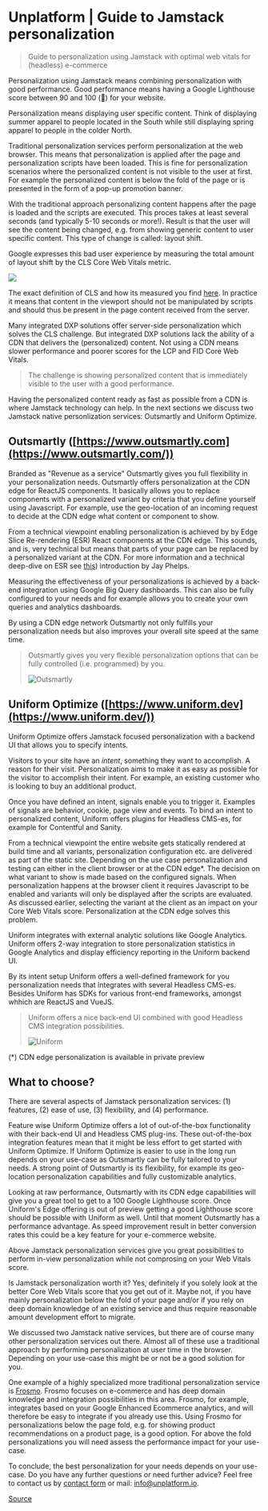 # Unplatform | Guide to Jamstack personalization

> Guide to personalization using Jamstack with optimal web vitals for (headless) e-commerce

Personalization using Jamstack means combining personalization with good performance. Good performance means having a Google Lighthouse score between 90 and 100 (🚀) for your website.

Personalization means displaying user specific content. Think of displaying summer apparel to people located in the South while still displaying spring apparel to people in the colder North.

Traditional personalization services perform personalization at the web browser. This means that personalization is applied after the page and personalization scripts have been loaded. This is fine for personalization scenarios where the personalized content is not visible to the user at first. For example the personalized content is below the fold of the page or is presented in the form of a pop-up promotion banner.

With the traditional approach personalizing content happens after the page is loaded and the scripts are executed. This proces takes at least several seconds (and typically 5-10 seconds or more!). Result is that the user will see the content being changed, e.g. from showing generic content to user specific content. This type of change is called: layout shift.

Google expresses this bad user experience by measuring the total amount of layout shift by the CLS Core Web Vitals metric.

![](chrome-extension://cjedbglnccaioiolemnfhjncicchinao/_next/image?url=%2Farticles%2Fjamstack-personalization%2Fweb-vitals.png&w=3840&q=75)

The exact definition of CLS and how its measured you find [here](https://web.dev/cls/). In practice it means that content in the viewport should not be manipulated by scripts and should thus be present in the page content received from the server.

Many integrated DXP solutions offer server-side personalization which solves the CLS challenge. But integrated DXP solutions lack the ability of a CDN that delivers the (personalized) content. Not using a CDN means slower performance and poorer scores for the LCP and FID Core Web Vitals.

> The challenge is showing personalized content that is immediately visible to the user with a good performance.

Having the personalized content ready as fast as possible from a CDN is where Jamstack technology can help. In the next sections we discuss two Jamstack native personlization services: Outsmartly and Uniform Optimize.

Outsmartly ([https://www.outsmartly.com](https://www.outsmartly.com/))
----------------------------------------------------------------------

Branded as "Revenue as a service" Outsmartly gives you full flexibility in your personalization needs. Outsmartly offers personalization at the CDN edge for ReactJS components. It basically allows you to replace components with a personalized variant by criteria that you define yourself using Javascript. For example, use the geo-location of an incoming request to decide at the CDN edge what content or component to show.

From a technical viewpoint enabling personalization is achieved by by Edge Slice Re-rendering (ESR) React components at the CDN edge. This sounds, and is, very technical but means that parts of your page can be replaced by a personalized variant at the CDN. For more information and a technical deep-dive on ESR see [this](https://www.youtube.com/watch?v=ylRpAG4OzxY)) introduction by Jay Phelps.

Measuring the effectiveness of your personalizations is achieved by a back-end integration using Google Big Query dashboards. This can also be fully configured to your needs and for example allows you to create your own queries and analytics dashboards.

By using a CDN edge network Outsmartly not only fulfills your personalization needs but also improves your overall site speed at the same time.

> Outsmartly gives you very flexible personalization options that can be fully controlled (i.e. programmed) by you.
> 
> ![Outsmartly](chrome-extension://cjedbglnccaioiolemnfhjncicchinao/_next/image?url=%2Farticles%2Fjamstack-personalization%2Foutsmartly-logo.svg&w=640&q=75 "Outsmartly")

Uniform Optimize ([https://www.uniform.dev](https://www.uniform.dev/))
----------------------------------------------------------------------

Uniform Optimize offers Jamstack focused personalization with a backend UI that allows you to specify intents.

Visitors to your site have an _intent_, something they want to accomplish. A reason for their visit. Personalization aims to make it as easy as possible for the visitor to accomplish their intent. For example, an existing customer who is looking to buy an additional product.

Once you have defined an intent, signals enable you to trigger it. Examples of signals are behavior, cookie, page view and events. To bind an intent to personalized content, Uniform offers plugins for Headless CMS-es, for example for Contentful and Sanity.

From a technical viewpoint the entire website gets statically rendered at build time and all variants, personalization configuration etc. are delivered as part of the static site. Depending on the use case personalization and testing can either in the client browser or at the CDN edge\*. The decision on what variant to show is made based on the configured signals. When personalization happens at the browser client it requires Javascript to be enabled and variants will only be displayed after the scripts are evaluated. As discussed earlier, selecting the variant at the client as an impact on your Core Web Vitals score. Personalization at the CDN edge solves this problem.

Uniform integrates with external analytic solutions like Google Analytics. Uniform offers 2-way integration to store personalization statistics in Google Analytics and display efficiency reporting in the Uniform backend UI.

By its intent setup Uniform offers a well-defined framework for you personalization needs that integrates with several Headless CMS-es. Besides Uniform has SDKs for various front-end frameworks, amongst whhich are ReactJS and VueJS.

> Uniform offers a nice back-end UI combined with good Headless CMS integration possibilities.  
> 
> ![Uniform](chrome-extension://cjedbglnccaioiolemnfhjncicchinao/_next/image?url=%2Farticles%2Fjamstack-personalization%2Funiform-logo.svg&w=384&q=75 "Uniform")

(\*) CDN edge personalization is available in private preview

What to choose?
---------------

There are several aspects of Jamstack personalization services: (1) features, (2) ease of use, (3) flexibility, and (4) performance.

Feature wise Uniform Optimize offers a lot of out-of-the-box functionality with their back-end UI and Headless CMS plug-ins. These out-of-the-box integration features mean that it might be less effort to get started with Uniform Optimize. If Uniform Optimize is easier to use in the long run depends on your use-case as Outsmartly can be fully tailored to your needs. A strong point of Outsmartly is its flexibility, for example its geo-location personalization capabilities and fully customizable analytics.

Looking at raw performance, Outsmartly with its CDN edge capabilities will give you a great tool to get to a 100 Google Lighthouse score. Once Uniform's Edge offering is out of preview getting a good Lighthouse score should be possible with Uniform as well. Until that moment Outsmartly has a performance advantage. As speed improvement result in better conversion rates this could be a key feature for your e-commerce website.

Above Jamstack personalization services give you great possibilities to perform in-view personalization while not comprosing on your Web Vitals score.

Is Jamstack personalization worth it? Yes, definitely if you solely look at the better Core Web Vitals score that you get out of it. Maybe not, if you have mainly personalization below the fold of your page and/or if you rely on deep domain knowledge of an existing service and thus require reasonable amount development effort to migrate.

We discussed two Jamstack native services, but there are of course many other personalization services out there. Almost all of these use a traditional approach by performing personalization at user time in the browser. Depending on your use-case this might be or not be a good solution for you.

One example of a highly specialized more traditional personalization service is [Frosmo](https://frosmo.com/). Frosmo focuses on e-commerce and has deep domain knowledge and integration possibilities in this area. Frosmo, for example, integrates based on your Google Enhanced Ecommerce analytics, and will therefore be easy to integrate if you already use this. Using Frosmo for personalizations below the page fold, e.g. for showing product recommendations on a product page, is a good option. For above the fold personalizations you will need assess the performance impact for your use-case.

To conclude, the best personalization for your needs depends on your use-case. Do you have any further questions or need further advice? Feel free to contact us by [contact form](https://www.unplatform.io/#contact) or mail: [info@unplatform.io](mailto://info@unplatform.io).


[Source](https://unplatform.io/stories/guide-to-jamstack-personalization)